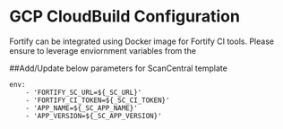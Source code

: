 # GCP CloudBuild Configuration
Fortify can be integrated using Docker image for Fortify CI tools. Please ensure to leverage enviornment variables from the 

##Add/Update below parameters for ScanCentral template

	env:
	    - 'FORTIFY_SC_URL=${_SC_URL}'
	    - 'FORTIFY_CI_TOKEN=${_SC_CI_TOKEN}'
	    - 'APP_NAME=${_SC_APP_NAME}'
	    - 'APP_VERSION=${_SC_APP_VERSION}'
	    